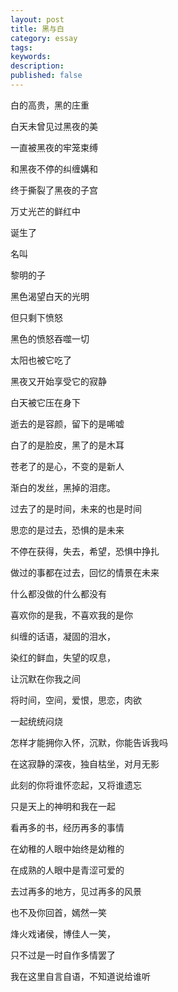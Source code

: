 ```yaml
---
layout: post
title: 黑与白
category: essay
tags: 
keywords: 
description: 
published: false
---
```




白的高贵，黑的庄重

白天未曾见过黑夜的美

一直被黑夜的牢笼束缚

和黑夜不停的纠缠媾和

终于撕裂了黑夜的子宫

万丈光芒的鲜红中

诞生了

名叫

黎明的子


黑色渴望白天的光明

但只剩下愤怒

黑色的愤怒吞噬一切

太阳也被它吃了

黑夜又开始享受它的寂静

白天被它压在身下


逝去的是容颜，留下的是唏嘘

白了的是脸皮，黑了的是木耳

苍老了的是心，不变的是新人

渐白的发丝，黑掉的泪痣。

过去了的是时间，未来的也是时间

思恋的是过去，恐惧的是未来

不停在获得，失去，希望，恐惧中挣扎

做过的事都在过去，回忆的情景在未来

什么都没做的什么都没有

喜欢你的是我，不喜欢我的是你

纠缠的话语，凝固的泪水，

染红的鲜血，失望的叹息，

让沉默在你我之间

将时间，空间，爱恨，思恋，肉欲

一起统统闷烧

怎样才能拥你入怀，沉默，你能告诉我吗

在这寂静的深夜，独自枯坐，对月无影

此刻的你将谁怀恋起，又将谁遗忘

只是天上的神明和我在一起

看再多的书，经历再多的事情

在幼稚的人眼中始终是幼稚的

在成熟的人眼中是青涩可爱的

去过再多的地方，见过再多的风景

也不及你回首，嫣然一笑

烽火戏诸侯，博佳人一笑，

只不过是一时自作多情罢了

我在这里自言自语，不知道说给谁听

